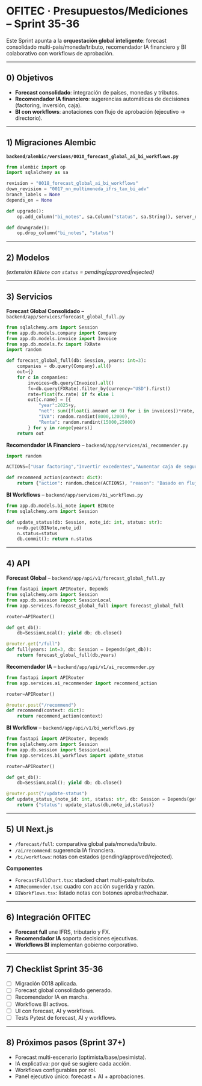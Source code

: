 # OFITEC · Presupuestos/Mediciones – Sprint 35-36

Este Sprint apunta a la **orquestación global inteligente**: forecast consolidado multi-país/moneda/tributo, recomendador IA financiero y BI colaborativo con workflows de aprobación.

---

## 0) Objetivos
- **Forecast consolidado**: integración de países, monedas y tributos.
- **Recomendador IA financiero**: sugerencias automáticas de decisiones (factoring, inversión, caja).
- **BI con workflows**: anotaciones con flujo de aprobación (ejecutivo → directorio).

---

## 1) Migraciones Alembic
**`backend/alembic/versions/0018_forecast_global_ai_bi_workflows.py`**
```python
from alembic import op
import sqlalchemy as sa

revision = "0018_forecast_global_ai_bi_workflows"
down_revision = "0017_nn_multimoneda_ifrs_tax_bi_adv"
branch_labels = None
depends_on = None

def upgrade():
    op.add_column("bi_notes", sa.Column("status", sa.String(), server_default="pending"))

def downgrade():
    op.drop_column("bi_notes", "status")
```

---

## 2) Modelos
*(extensión `BINote` con `status` = pending|approved|rejected)*

---

## 3) Servicios
**Forecast Global Consolidado** – `backend/app/services/forecast_global_full.py`
```python
from sqlalchemy.orm import Session
from app.db.models.company import Company
from app.db.models.invoice import Invoice
from app.db.models.fx import FXRate
import random

def forecast_global_full(db: Session, years: int=3):
    companies = db.query(Company).all()
    out={}
    for c in companies:
        invoices=db.query(Invoice).all()
        fx=db.query(FXRate).filter_by(currency="USD").first()
        rate=float(fx.rate) if fx else 1
        out[c.name] = [{
            "year":2025+y,
            "net": sum([float(i.amount or 0) for i in invoices])*rate,
            "IVA": random.randint(8000,12000),
            "Renta": random.randint(15000,25000)
        } for y in range(years)]
    return out
```

**Recomendador IA Financiero** – `backend/app/services/ai_recommender.py`
```python
import random

ACTIONS=["Usar factoring","Invertir excedentes","Aumentar caja de seguridad"]

def recommend_action(context: dict):
    return {"action": random.choice(ACTIONS), "reason": "Basado en flujo proyectado negativo."}
```

**BI Workflows** – `backend/app/services/bi_workflows.py`
```python
from app.db.models.bi_note import BINote
from sqlalchemy.orm import Session

def update_status(db: Session, note_id: int, status: str):
    n=db.get(BINote,note_id)
    n.status=status
    db.commit(); return n.status
```

---

## 4) API
**Forecast Global** – `backend/app/api/v1/forecast_global_full.py`
```python
from fastapi import APIRouter, Depends
from sqlalchemy.orm import Session
from app.db.session import SessionLocal
from app.services.forecast_global_full import forecast_global_full

router=APIRouter()

def get_db():
    db=SessionLocal(); yield db; db.close()

@router.get("/full")
def full(years: int=3, db: Session = Depends(get_db)):
    return forecast_global_full(db,years)
```

**Recomendador IA** – `backend/app/api/v1/ai_recommender.py`
```python
from fastapi import APIRouter
from app.services.ai_recommender import recommend_action

router=APIRouter()

@router.post("/recommend")
def recommend(context: dict):
    return recommend_action(context)
```

**BI Workflow** – `backend/app/api/v1/bi_workflows.py`
```python
from fastapi import APIRouter, Depends
from sqlalchemy.orm import Session
from app.db.session import SessionLocal
from app.services.bi_workflows import update_status

router=APIRouter()

def get_db():
    db=SessionLocal(); yield db; db.close()

@router.post("/update-status")
def update_status_(note_id: int, status: str, db: Session = Depends(get_db)):
    return {"status": update_status(db,note_id,status)}
```

---

## 5) UI Next.js
- `/forecast/full`: comparativa global país/moneda/tributo.
- `/ai/recommend`: sugerencia IA financiera.
- `/bi/workflows`: notas con estados (pending/approved/rejected).

**Componentes**
- `ForecastFullChart.tsx`: stacked chart multi-país/tributo.
- `AIRecommender.tsx`: cuadro con acción sugerida y razón.
- `BIWorkflows.tsx`: listado notas con botones aprobar/rechazar.

---

## 6) Integración OFITEC
- **Forecast full** une IFRS, tributario y FX.
- **Recomendador IA** soporta decisiones ejecutivas.
- **Workflows BI** implementan gobierno corporativo.

---

## 7) Checklist Sprint 35-36
- [ ] Migración 0018 aplicada.
- [ ] Forecast global consolidado generado.
- [ ] Recomendador IA en marcha.
- [ ] Workflows BI activos.
- [ ] UI con forecast, AI y workflows.
- [ ] Tests Pytest de forecast, AI y workflows.

---

## 8) Próximos pasos (Sprint 37+)
- Forecast multi-escenario (optimista/base/pesimista).
- IA explicativa: por qué se sugiere cada acción.
- Workflows configurables por rol.
- Panel ejecutivo único: forecast + AI + aprobaciones.

